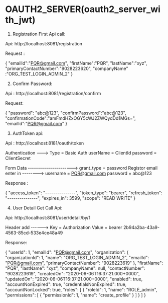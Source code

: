 # OAUTH2_SERVER(oauth2_server_with_jwt)

1) Registration First Api call:

Api: http://localhost:8081/registration

Request :

{
 "emailId":"PQR@gmail.com",
 "firstName":"PQR",
 "lastName":"xyz",
 "primaryContactNumber":"9028223620",
 "companyName" :"ORG_TEST_LOGIN_ADMIN_2"
}

2) Confirm Password:

Api : http://localhost:8081/registration/confirm

Request:

{
	 "password": "abc@123",
	 "confirmPassword":"abc@123",
	 "confirmationCode":"amFmdHZxOGY5cWJ2ZWQydDd1MGs=",
	 "emailId":"PQR@gmail.com"
}

3) AuthToken api:

Api : http://localhost:8181/oauth/token

Authentication --->  Type =  Basic Auth
		     userName = ClientId
		     password = ClientSecret

Form Data ----------------------> grant_type = password
Registor email enter in --------> username  = PQR@gmail.com
		                  password = abc@123

Response : 

{
    "access_token": "---------------",
    "token_type": "bearer",
    "refresh_token": "---------------",
    "expires_in": 3599,
    "scope": "READ WRITE"
}

4) User Detail Get Call Api:

Api: http://localhost:8081/user/detail/by/1

Header add ------> Key = Authorization
		   Value = bearer 2b94a2ba-43a9-4563-85cd-533e4ce48a49

Response:

{
    "userId": 1,
    "emailId": "PQR@gmail.com",
    "organization": {
        "organizationId": 1,
        "name": "ORG_TEST_LOGIN_ADMIN_2",
        "emailId": "PQR@gmail.com",
        "primaryContactNumber": "9028223619"
    },
    "firstName": "PQR",
    "lastName": "xyz",
    "companyName": null,
    "contactNumber": "9028223619",
    "createdOn": "2020-06-06T16:37:21.000+0000",
    "updatedOn": "2020-06-06T16:37:21.000+0000",
    "enabled": true,
    "accountNonExpired": true,
    "credentialsNonExpired": true,
    "accountNonLocked": true,
    "roles": [
        {
            "roleId": 1,
            "name": "ROLE_admin",
            "permissions": [
                {
                    "permissionId": 1,
                    "name": "create_profile"
                }
            ]
        }
    ]
}


